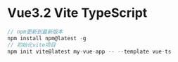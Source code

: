 # Vue3.2 Vite TypeScript

```javascript
// npm更新到最新版本
npm install npm@latest -g
// 初始化vite项目
npm init vite@latest my-vue-app -- --template vue-ts
```

